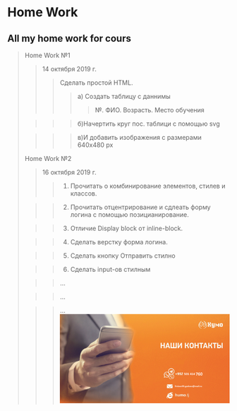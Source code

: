 Home Work
===========
All my home work for cours
--------------------------
>Home Work №1
>>14 октября 2019 г.
>>>Сделать простой HTML.
>>>>а) Cоздать таблицу с даннимы
>>>>>№. ФИО. Возрасть. Место обучения
>
>>>>б)Начертить круг пос. таблици с помощью svg
>
>>>>в)И добавить изображения с размерами 640х480 px
>
>Home Work №2
>>16 октября 2019 г.
>>>1) Прочитать о комбинирование элементов, стилев и классов.
>
>>>2) Прочитать отцентрирование и сдлеать форму логина с помощью позицианирование.
>
>>>3) Отличие Display block от inline-block.
>
>>>4) Сделать верстку форма логина.
>
>>>5) Сделать кнопку Отправить стилно
>
>>>6) Сделать input-ов стилным
>
>>>...
>
>>>...
>
>>>...
![Our contacts](img_github.png)
